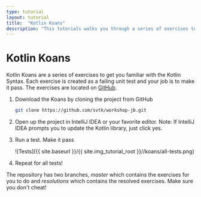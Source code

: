 ```yaml
---
type: tutorial
layout: tutorial
title:  "Kotlin Koans"
description: "This tutorials walks you through a series of exercises to get familiar with Kotlin"
---
```


# Kotlin Koans

Kotlin Koans are a series of exercises to get you familiar with the Kotlin Syntax. Each exercise is created as a failing unit test and your job is to make it pass.
The exercises are located on [GitHub](https://github.com/svtk/workshop-jb).

1. Download the Koans by cloning the project from GitHub

    ``` sh
    git clone https://github.com/svtk/workshop-jb.git
    ```

2. Open up the project in IntelliJ IDEA or your favorite editor. Note: If IntelliJ IDEA prompts you to update the Kotlin library, just click yes. 

3. Run a test. Make it pass

    ![Tests]({{ site.baseurl }}/{{ site.img_tutorial_root }}//koans/all-tests.png)

4. Repeat for all tests!


The repository has two branches, *master* which contains the exercises for you to do and *resolutions* which contains the resolved exercises. Make sure you don't cheat!


